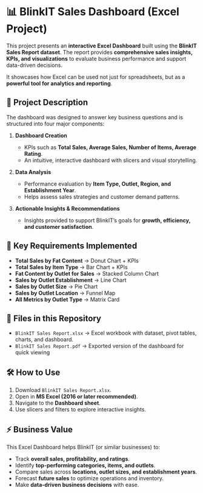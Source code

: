 # 📊 BlinkIT Sales Dashboard (Excel Project)

This project presents an **interactive Excel Dashboard** built using the **BlinkIT Sales Report dataset**.
The report provides **comprehensive sales insights, KPIs, and visualizations** to evaluate business performance and support data-driven decisions.

It showcases how Excel can be used not just for spreadsheets, but as a **powerful tool for analytics and reporting**.

## 📖 Project Description

The dashboard was designed to answer key business questions and is structured into four major components:

1. **Dashboard Creation**

   * KPIs such as **Total Sales, Average Sales, Number of Items, Average Rating**.
   * An intuitive, interactive dashboard with slicers and visual storytelling.

2. **Data Analysis**

   * Performance evaluation by **Item Type, Outlet, Region, and Establishment Year**.
   * Helps assess sales strategies and customer demand patterns.

3. **Actionable Insights & Recommendations**

   * Insights provided to support BlinkIT’s goals for **growth, efficiency, and customer satisfaction**.


## 🚀 Key Requirements Implemented

* **Total Sales by Fat Content** → Donut Chart + KPIs
* **Total Sales by Item Type** → Bar Chart + KPIs
* **Fat Content by Outlet for Sales** → Stacked Column Chart
* **Sales by Outlet Establishment** → Line Chart
* **Sales by Outlet Size** → Pie Chart
* **Sales by Outlet Location** → Funnel Map
* **All Metrics by Outlet Type** → Matrix Card


## 📂 Files in this Repository

* `BlinkIT Sales Report.xlsx` → Excel workbook with dataset, pivot tables, charts, and dashboard.
* `BlinkIT Sales Report.pdf` → Exported version of the dashboard for quick viewing


## 🛠️ How to Use

1. Download `BlinkIT Sales Report.xlsx`.
2. Open in **MS Excel (2016 or later recommended)**.
3. Navigate to the **Dashboard sheet**.
4. Use slicers and filters to explore interactive insights.


## ⚡ Business Value

This Excel Dashboard helps BlinkIT (or similar businesses) to:

* Track **overall sales, profitability, and ratings**.
* Identify **top-performing categories, items, and outlets**.
* Compare sales across **locations, outlet sizes, and establishment years**.
* Forecast **future sales** to optimize operations and inventory.
* Make **data-driven business decisions** with ease.
